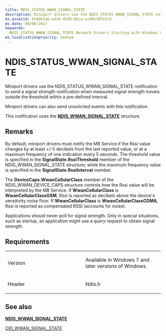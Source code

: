 ```yaml
---
title: NDIS_STATUS_WWAN_SIGNAL_STATE
description: Miniport drivers use the NDIS_STATUS_WWAN_SIGNAL_STATE notification to send a signal strength notification when measured signal strength travels outside the threshold within a pre-defined interval.
ms.assetid: b5d6b2a6-ed19-45d9-85ca-ac66e38f41fd
ms.date: 08/08/2017
keywords: 
 -NDIS_STATUS_WWAN_SIGNAL_STATE Network Drivers Starting with Windows Vista
ms.localizationpriority: medium
---
```


# NDIS\_STATUS\_WWAN\_SIGNAL\_STATE


Miniport drivers use the NDIS\_STATUS\_WWAN\_SIGNAL\_STATE notification to send a signal strength notification when measured signal strength travels outside the threshold within a pre-defined interval.

Miniport drivers can also send unsolicited events with this notification.

This notification uses the [**NDIS\_WWAN\_SIGNAL\_STATE**](https://docs.microsoft.com/windows-hardware/drivers/ddi/content/ndiswwan/ns-ndiswwan-_ndis_wwan_signal_state) structure.

Remarks
-------

By default, miniport drivers must notify the MB Service if the Rssi value changes by at least +/-5 decibels from the last reported value, or at a maximum frequency of one indication every 5 seconds. The threshold value is specified in the **SignalState.RssiThreshold** member of the NDIS\_WWAN\_SIGNAL\_STATE structure; while the maximum frequency value is specified in the **SignalState.RssiInterval** member.

The **DeviceCaps.WwanCellularClass** member of the NDIS\_WWAN\_DEVICE\_CAPS structure controls how the Rssi value will be interpreted by the MB Service. If **WwanCellularClass** is **WwanCellularClassGSM**, Rssi is reported as decibels above the device's sensitivity noise floor. If **WwanCellularClass** is **WwanCellularClassCDMA**, Rssi is reported as compensated RSSI (accounts for noise).

Applications should never poll for signal strength. Only in special situations, such as startup, an application might use a *query* request to obtain signal strength.

Requirements
------------

<table>
<colgroup>
<col width="50%" />
<col width="50%" />
</colgroup>
<tbody>
<tr class="odd">
<td><p>Version</p></td>
<td><p>Available in Windows 7 and later versions of Windows.</p></td>
</tr>
<tr class="even">
<td><p>Header</p></td>
<td>Ndis.h</td>
</tr>
</tbody>
</table>

## See also


[**NDIS\_WWAN\_SIGNAL\_STATE**](https://docs.microsoft.com/windows-hardware/drivers/ddi/content/ndiswwan/ns-ndiswwan-_ndis_wwan_signal_state)

[OID\_WWAN\_SIGNAL\_STATE](oid-wwan-signal-state.md)

 

 




